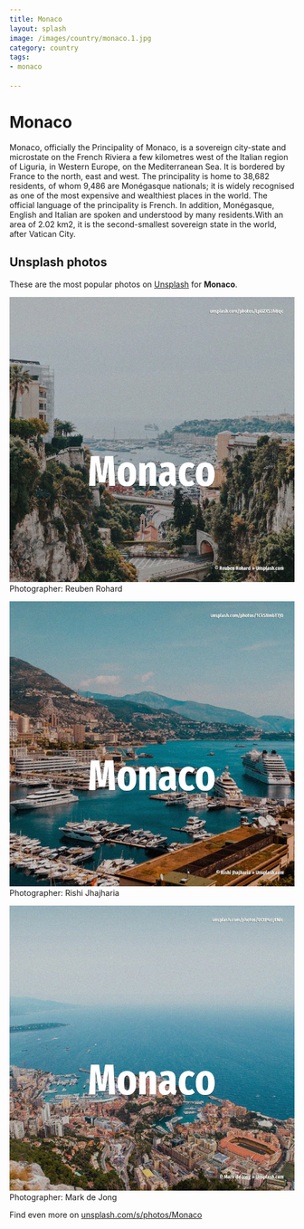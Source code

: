 ```yaml
---
title: Monaco
layout: splash
image: /images/country/monaco.1.jpg
category: country
tags:
- monaco

---
```

# Monaco

Monaco, officially the Principality of Monaco, is a sovereign city-state and microstate on the  French Riviera a few kilometres west of the Italian region of Liguria, in Western Europe, on the  Mediterranean Sea. It is bordered by France to the north, east and west. The principality is home to 38,682 residents, of whom 9,486 are Monégasque nationals; it is widely  recognised as one of the most expensive and wealthiest places in the world. The official language of the principality is French. In addition, Monégasque, English and Italian are spoken and understood by many residents.With an  area of 2.02 km2, it is the second-smallest sovereign state in the world, after Vatican City. 

 
## Unsplash photos
These are the most popular photos on [Unsplash](https://unsplash.com) for **Monaco**.
 
![Monaco](/images/country/monaco.1.jpg)
Photographer:  Reuben Rohard
 
![Monaco](/images/country/monaco.2.jpg)
Photographer:  Rishi Jhajharia
 
![Monaco](/images/country/monaco.3.jpg)
Photographer:  Mark de Jong
 
Find even more on [unsplash.com/s/photos/Monaco](https://unsplash.com/s/photos/Monaco)
 
